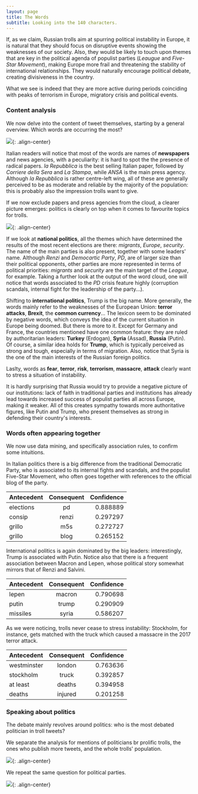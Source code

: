 ```yaml
---
layout: page
title: The Words
subtitle: Looking into the 140 characters.
---
```


If, as we claim, Russian trolls aim at spurring political instability in Europe, it is natural that they should focus on disruptive events showing the weaknesses of our society. Also, they would be likely to touch upon themes that are key in the political agenda of populist parties (*Leaugue* and *Five-Star Movement*), making Europe more frail and threatening the stability of international relationships. They would naturally encourage political debate, creating divisiveness in the country.

What we see is indeed that they are more active during periods coinciding with peaks of terrorism in Europe, migratory crisis and political events.


### Content analysis
We now delve into the content of tweet themselves, starting by a general overview. Which words are occurring the most? 

![](../img/word1.png){: .align-center}

Italian readers will notice that most of the words are names of **newspapers** and news agencies, with a peculiarity: it is hard to spot the the presence of radical papers. *la Repubblica* is the best selling Italian paper, followed by *Corriere della Sera* and *La Stampa*, while *ANSA* is the main press agency. Although *la Repubblica* is rather centre-left wing, all of these are generally perceived to be as moderate and reliable by the majority of the population: this is probably also the impression trolls want to give.

If we now exclude papers and press agencies from the cloud, a clearer picture emerges: politics is clearly on top when it comes to favourite topics for trolls. 

![](../img/word2.png){: .align-center}

If we look at **national politics**, all the themes which have determined the results of the most recent elections are there: *migrants*, *Europe*, *security*. The name of the main parties is also present, together with some leaders' name. Although *Renzi* and *Democartic Party*, *PD*, are of larger size than their political opponents, other parties are more represented in terms of political priorities: *migrants* and *security* are the main target of the *League*, for example. Taking a further look at the output of the word cloud, one will notice that words associated to the *PD* crisis feature highly (corruption scandals, internal fight for the leadership of the party...).

Shifting to **international politics**, Trump is the big name. More generally, the words mainly refer to the weaknesses of the European Union: **terror attacks**, **Brexit**, the **common currency**... The lexicon seem to be dominated by negative words, which conveys the idea of the current situation in Europe being doomed. But there is more to it. Except for Germany and France, the countries mentioned have one common feature: they are ruled by authoritarian leaders: **Turkey** (Erdogan), **Syria** (Assad), **Russia** (Putin). Of course, a similar idea holds for **Trump**, which is typically perceived as strong and tough, especially in terms of migration. Also, notice that Syria is the one of the main interests of the Russian foreign politics.

Laslty, words as **fear**, **terror**, **risk**, **terrorism**, **massacre**, **attack** clearly want to stress a situation of instability.

It is hardly surprising that Russia would try to provide a negative picture of our institutions: lack of faith in traditional parties and institutions has already lead towards increased success of populist parties all across Europe, making it weaker. All of this creates sympathy towards more authoritative figures, like Putin and Trump, who present themselves as strong in defending their country's interests.

### Words often appearing together
We now use data mining, and specifically association rules, to confirm some intuitions.

In Italian politics there is a big difference from the traditional Democratic Party, who is associated to its internal fights and scandals, and the populist Five-Star Movement, who often goes together with references to the official blog of the party.


| Antecedent   | Consequent     | Confidence    |
| :---         |     :---:      |          ---: |
| elections    | pd             | 0.888889      |
| consip       | renzi          | 0.297297      |
| grillo       | m5s            | 0.272727      |
| grillo       | blog           | 0.265152      |


International politics is again dominated by the big leaders: interestingly, Trump is associated with Putin. Notice also that there is a frequent association between Macron and Lepen, whose political story somewhat mirrors that of Renzi and Salvini.


| Antecedent   | Consequent     | Confidence    |
| :---         |     :---:      |          ---: |
| lepen        | macron         | 0.790698      |
| putin        | trump          | 0.290909      |
| missiles     | syria          | 0.586207      |


As we were noticing, trolls never cease to stress instability: Stockholm, for instance, gets matched with the truck which caused a massacre in the 2017 terror attack.

| Antecedent   | Consequent     | Confidence    |
| :---         |     :---:      |          ---: |
| westminster  | london         | 0.763636      |
| stockholm    | truck          | 0.392857      |
| at least     | deaths         | 0.394958      |
| deaths       | injured        | 0.201258      |



### Speaking about politics

The debate mainly revolves around politics: who is the most debated politician in troll tweets?

We separate the analysis for mentions of politicians br prolific trolls, the ones who publish more tweets, and the whole trolls' population. 


![](../img/poli_ments.png){: .align-center}

We repeat the same question for political parties.


![](../img/parties_ments.png){: .align-center}

